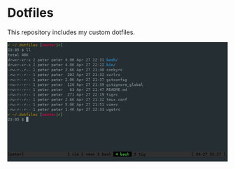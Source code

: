 Dotfiles
========
This repository includes my custom dotfiles.

![screenshot](https://github.com/pipizhang/dotfiles/blob/master/screenshots/00.gif)
